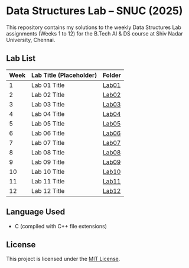 # Data Structures Lab – SNUC (2025)

This repository contains my solutions to the weekly Data Structures Lab assignments (Weeks 1 to 12) for the B.Tech AI & DS course at Shiv Nadar University, Chennai.

## Lab List

| Week | Lab Title (Placeholder)     | Folder   |
|------|-----------------------------|----------|
| 1  | Lab 01 Title               | [Lab01](Lab01/) |
| 2  | Lab 02 Title               | [Lab02](Lab02/) |
| 3  | Lab 03 Title               | [Lab03](Lab03/) |
| 4  | Lab 04 Title               | [Lab04](Lab04/) |
| 5  | Lab 05 Title               | [Lab05](Lab05/) |
| 6  | Lab 06 Title               | [Lab06](Lab06/) |
| 7  | Lab 07 Title               | [Lab07](Lab07/) |
| 8  | Lab 08 Title               | [Lab08](Lab08/) |
| 9  | Lab 09 Title               | [Lab09](Lab09/) |
| 10 | Lab 10 Title               | [Lab10](Lab10/) |
| 11 | Lab 11 Title               | [Lab11](Lab11/) |
| 12 | Lab 12 Title               | [Lab12](Lab12/) |

## Language Used
- C (compiled with C++ file extensions)


## License
This project is licensed under the [MIT License](LICENSE).
